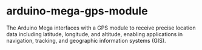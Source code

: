 # arduino-mega-gps-module
The Arduino Mega interfaces with a GPS module to receive precise location data including latitude, longitude, and altitude, enabling applications in navigation, tracking, and geographic information systems (GIS).
